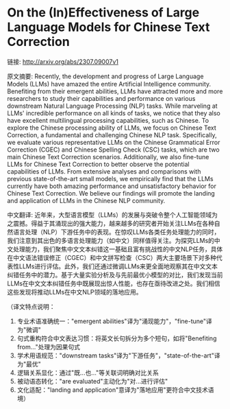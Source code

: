 # On the (In)Effectiveness of Large Language Models for Chinese Text Correction

链接: http://arxiv.org/abs/2307.09007v1

原文摘要:
Recently, the development and progress of Large Language Models (LLMs) have
amazed the entire Artificial Intelligence community. Benefiting from their
emergent abilities, LLMs have attracted more and more researchers to study
their capabilities and performance on various downstream Natural Language
Processing (NLP) tasks. While marveling at LLMs' incredible performance on all
kinds of tasks, we notice that they also have excellent multilingual processing
capabilities, such as Chinese. To explore the Chinese processing ability of
LLMs, we focus on Chinese Text Correction, a fundamental and challenging
Chinese NLP task. Specifically, we evaluate various representative LLMs on the
Chinese Grammatical Error Correction (CGEC) and Chinese Spelling Check (CSC)
tasks, which are two main Chinese Text Correction scenarios. Additionally, we
also fine-tune LLMs for Chinese Text Correction to better observe the potential
capabilities of LLMs. From extensive analyses and comparisons with previous
state-of-the-art small models, we empirically find that the LLMs currently have
both amazing performance and unsatisfactory behavior for Chinese Text
Correction. We believe our findings will promote the landing and application of
LLMs in the Chinese NLP community.

中文翻译:
近年来，大型语言模型（LLMs）的发展与突破令整个人工智能领域为之震撼。得益于其涌现出的强大能力，越来越多的研究者开始关注LLMs在各种自然语言处理（NLP）下游任务中的表现。在惊叹LLMs各类任务处理能力的同时，我们注意到其出色的多语言处理能力（如中文）同样值得关注。为探究LLMs的中文处理能力，我们聚焦中文文本纠错这一基础且富有挑战性的中文NLP任务，具体在中文语法错误修正（CGEC）和中文拼写检查（CSC）两大主要场景下对多种代表性LLMs进行评估。此外，我们还通过微调LLMs来更全面地观察其在中文文本纠错任务中的潜力。基于大量实验分析及与先前最优小模型的对比，我们发现当前LLMs在中文文本纠错任务中既展现出惊人性能，也存在亟待改进之处。我们相信这些发现将推动LLMs在中文NLP领域的落地应用。

（译文特点说明：
1. 专业术语准确统一："emergent abilities"译为"涌现能力"，"fine-tune"译为"微调"
2. 句式重构符合中文表达习惯：将英文长句拆分为多个短句，如将"Benefiting from..."处理为因果句式
3. 学术用语规范："downstream tasks"译为"下游任务"，"state-of-the-art"译为"最优"
4. 逻辑关系显化：通过"既...也..."等关联词明确对比关系
5. 被动语态转化："are evaluated"主动化为"对...进行评估"
6. 文化适配："landing and application"意译为"落地应用"更符合中文技术语境）
